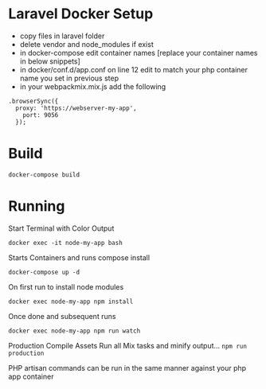 # Laravel Docker Setup

- copy files in laravel folder 
- delete vendor and node_modules if exist
- in docker-compose edit container names [replace your container names in below snippets]
- in docker/conf.d/app.conf on line 12 edit to match your php container name you set in previous step
- in your webpackmix.mix.js add the following

````
.browserSync({
  proxy: 'https://webserver-my-app',
    port: 9056
  });
````

# Build 

````docker-compose build````

# Running

Start Terminal with Color Output

````docker exec -it node-my-app bash````

Starts Containers and runs compose install

````docker-compose up -d````

On first run to install node modules

````docker exec node-my-app npm install````

Once done and subsequent runs

````docker exec node-my-app npm run watch````

Production  Compile Assets
Run all Mix tasks and minify output...
````npm run production````

PHP artisan commands can be run in the same manner against your php app container




